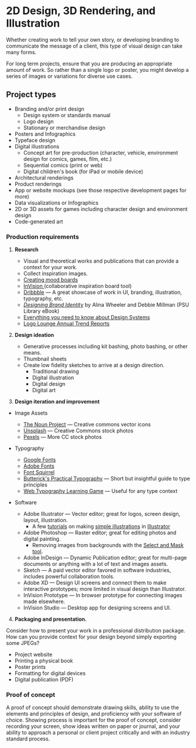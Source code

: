 # 2D Design, 3D Rendering, and Illustration

Whether creating work to tell your own story, or developing branding to communicate the message of a client, this type of visual design can take many forms. 

For long term projects, ensure that you are producing an appropriate amount of work. So rather than a single logo or poster, you might develop a series of images or variations for diverse use cases. 

## Project types

* Branding and/or print design
  * Design system or standards manual
  * Logo design
  * Stationary or merchandise design
* Posters and Infographics
* Typeface design
* Digital illustrations
  * Concept art for pre-production \(character, vehicle, environment design for comics, games, film, etc.\)
  * Sequential comics \(print or web\)
  * Digital children's book \(for iPad or mobile device\)
* Architectural renderings
* Product renderings
* App or website mockups \(see those respective development pages for more\)
* Data visualizations or Infographics
* 2D or 3D assets for games including character design and environment design
* Code-generated art


### Production requirements

1. **Research**
   * Visual and theoretical works and publications that can provide a context for your work. 
   * Collect inspiration images.
   * [Creating mood boards](https://www.linkedin.com/learning/developing-a-mood-board/welcome?u=76811570)
   * [InVision ](https://www.invisionapp.com/)\(collaborative inspiration board tool\)
   * [Dribbble](https://dribbble.com/) — A great showcase of work in UI, branding, illustration, typography, etc.
   * [*Designing Brand Identity*](https://ebookcentral.proquest.com/lib/pensu/reader.action?docID=5014629) by Alina Wheeler and Debbie Millman \(PSU Library eBook\)
   * [Everything you need to know about Design Systems](https://uxdesign.cc/everything-you-need-to-know-about-design-systems-54b109851969)
   * [Logo Lounge Annual Trend Reports](https://www.logolounge.com/trend-reports)

2. **Design ideation**
   * Generative processes including kit bashing, photo bashing, or other means.
   * Thumbnail sheets
   * Create low fidelity sketches to arrive at a design direction.
     * Traditional drawing
     * Digital illustration
     * Digital design
     * Digital art

3. **Design iteration and improvement**

  * Image Assets
    * [The Noun Project](https://thenounproject.com/) — Creative commons vector icons
    * [Unsplash](https://unsplash.com/) — Creative Commons stock photos
    * [Pexels](https://www.pexels.com/) — More CC stock photos
  * Typography
    * [Google Fonts](https://fonts.google.com/)
    * [Adobe Fonts](https://fonts.adobe.com/)
    * [Font Squirrel](https://www.fontsquirrel.com/)
    * [Butterick's Practical Typography](https://practicaltypography.com/) — Short but insightful guide to type principles
    * [Web Typography Learning Game](https://betterwebtype.com/triangle/) — Useful for any type context

  * Software 
    * Adobe Illustrator — Vector editor; great for logos, screen design, layout, illustration.
      * A few [tutorials](https://www.youtube.com/watch?v=3IF5wqpSflk) on making [simple illustrations](https://www.youtube.com/watch?v=QfnTG27rGCU) in [Illustrator](https://www.youtube.com/watch?v=8WQH5ksCpwc)
    * Adobe Photoshop — Raster editor; great for editing photos and digital painting.
      * Removing images from backgrounds with the [Select and Mask tool](https://www.youtube.com/watch?v=j3gnMlHGg-I).
    * Adobe InDesign — Dynamic Publication editor; great for multi-page documents or anything with a lot of text and images assets. 
    * Sketch — A paid vector editor favored in software industries, includes powerful collaboration tools. 
    * Adobe XD — Design UI screens and connect them to make interactive prototypes; more limited in visual design than Illustrator. 
    * InVision Prototype — In browser prototype for connecting images made elsewhere. 
    * InVision Studio — Desktop app for designing screens and UI.
    
  

4. **Packaging and presentation.** 

  Consider how to present your work in a professional distribution package. How can you provide context for your design beyond simply exporting some JPEGs?
   * Project website
   * Printing a physical book
   * Poster prints
   * Formatting for digital devices
   * Digital publication \(PDF\)

### Proof of concept

A proof of concept should demonstrate drawing skills, ability to use the elements and principles of design, and proficiency with your software of choice. Showing process is important for the proof of concept, consider recording your screen, show ideas written on paper or journal, and your ability to approach a personal or client project critically and with an industry standard process.

